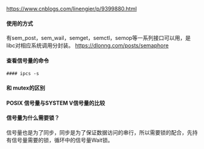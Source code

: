 https://www.cnblogs.com/linengier/p/9399880.html

#### 使用的方式
有sem_post，sem_wail，semget，semctl，semop等一系列接口可以用，是libc对相应系统调用分封装。
https://dlonng.com/posts/semaphore
#### 查看信号量的命令
```
#### ipcs -s
```

#### 和 mutex的区别
#### POSIX 信号量与SYSTEM V信号量的比较
#### 信号量为什么需要锁？
信号量也是为了同步，同步是为了保证数据访问的串行，所以需要锁的配合，先持有信号量需要的锁，循环中的信号量Wait锁。
